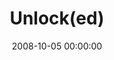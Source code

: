 ---
layout: series
series: "Unlock(ed)"
permalink: "/unlock(ed)/"
title: "Unlock(ed)"
date: 2008-10-05 00:00:00
endDate: 2008-10-26 00:00:00
description: "Sometimes we catch a glimpse of \"something more.\" Like light shining through a keyhole, a world of promise, potential and vibrant life lies just on the other side of the door. Once it's unlocked, we're free to enjoy and fully engage in God's plan for us. Join us in October as we \"unlock\" the story of God and his plans for his creation."
src: "http://s3.amazonaws.com/crossroads-media/images/Unlocked_90x90.gif"
---